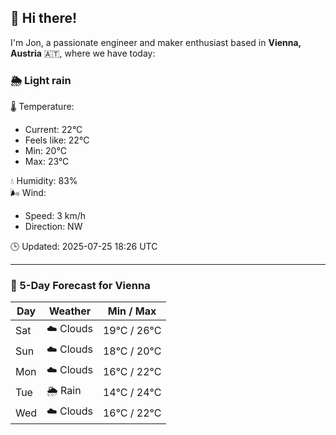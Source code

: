 ## 👋 Hi there!

I'm Jon, a passionate engineer and maker enthusiast based in **Vienna, Austria** 🇦🇹, where we have today:

### 🌦️ Light rain 

🌡️ Temperature: 
* Current: 22°C
* Feels like: 22°C
* Min: 20°C 
* Max: 23°C  

💧 Humidity: 83%  
🌬️ Wind: 
* Speed: 3 km/h 
* Direction: NW  

🕒 Updated: 2025-07-25 18:26 UTC

---

### 📅 5-Day Forecast for Vienna

| Day | Weather | Min / Max |
|-----|---------|------------|
| Sat | ☁️ Clouds | 19°C / 26°C |
| Sun | ☁️ Clouds | 18°C / 20°C |
| Mon | ☁️ Clouds | 16°C / 22°C |
| Tue | 🌦️ Rain | 14°C / 24°C |
| Wed | ☁️ Clouds | 16°C / 22°C |
